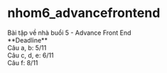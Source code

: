 # nhom6_advancefrontend
<p>Bài tập về nhà buổi 5 - Advance Front End
  <br>**Deadline**
  <br>Câu a, b: 5/11
  <br>Câu c, d, e: 6/11
  <br>Câu f: 8/11
</p>
